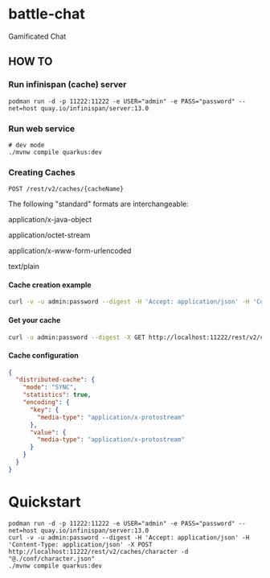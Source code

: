 # battle-chat
Gamificated Chat

## HOW TO

### Run infinispan (cache) server

```shell
podman run -d -p 11222:11222 -e USER="admin" -e PASS="password" --net=host quay.io/infinispan/server:13.0
```

### Run web service

```shell
# dev mode
./mvnw compile quarkus:dev
```

### Creating Caches


```shell
POST /rest/v2/caches/{cacheName}
```


The following "standard" formats are interchangeable:

application/x-java-object

application/octet-stream

application/x-www-form-urlencoded

text/plain

#### Cache creation example

```bash
curl -v -u admin:password --digest -H 'Accept: application/json' -H 'Content-Type: application/json' -X POST http://localhost:11222/rest/v2/caches/character -d "@./conf/character.json"
```

#### Get your cache

```bash
curl -u admin:password --digest -X GET http://localhost:11222/rest/v2/caches/character
```

#### Cache configuration

```json
{
  "distributed-cache": {
    "mode": "SYNC",
    "statistics": true,
    "encoding": {
      "key": {
        "media-type": "application/x-protostream"
      },
      "value": {
        "media-type": "application/x-protostream"
      }
    }
  }
}

```


# Quickstart

```shell
podman run -d -p 11222:11222 -e USER="admin" -e PASS="password" --net=host quay.io/infinispan/server:13.0
curl -v -u admin:password --digest -H 'Accept: application/json' -H 'Content-Type: application/json' -X POST http://localhost:11222/rest/v2/caches/character -d "@./conf/character.json"
./mvnw compile quarkus:dev
```